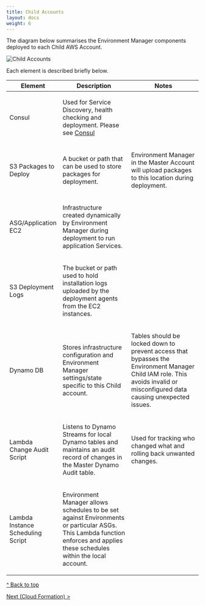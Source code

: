 ```yaml
---
title: Child Accounts
layout: docs
weight: 6
---
```



The diagram below summarises the Environment Manager components deployed to each Child AWS Account.

![Child Accounts](/environment-manager/assets/images/child-accounts.png)

Each element is described briefly below.

<table>
  <thead>
    <tr>
      <th width="25%">
        Element
      </th>
      <th>
        Description
      </th>
      <th>
        Notes
      </th>
    </tr>
  </thead>
  <tbody>
    <tr>
      <td>
        <p>Consul</p>
      </td>
      <td>
        <p>Used for Service Discovery, health checking and deployment. Please see <a href="/environment-manager/docs/setup/consul">Consul</a></p>
      </td>
      <td>
        <p>&nbsp;</p>
      </td>
    </tr>
    <tr>
      <td>
        <p>S3 Packages to Deploy</p>
      </td>
      <td>
        <p>A bucket or path that can be used to store packages for deployment.</p>
      </td>
      <td>
        <p>Environment Manager in the Master Account will upload packages to this location during deployment.</p>
      </td>
    </tr>
    <tr>
      <td>
        <p>ASG/Application EC2</p>
      </td>
      <td>
        <p>Infrastructure created dynamically by Environment Manager during deployment to run application Services.</p>
      </td>
      <td>
        <p>&nbsp;</p>
      </td>
    </tr>
    <tr>
      <td>
        <p>S3 Deployment Logs</p>
      </td>
      <td>
        <p>The bucket or path used to hold installation logs uploaded by the deployment agents from the EC2 instances.</p>
      </td>
      <td>
        <p>&nbsp;</p>
      </td>
    </tr>
    <tr>
      <td>
        <p>Dynamo DB</p>
      </td>
      <td>
        <p>Stores infrastructure configuration and Environment Manager settings/state specific to this Child account.</p>
      </td>
      <td>
        <p>Tables should be locked down to prevent access that bypasses the Environment Manager Child IAM role. This avoids invalid or misconfigured data causing unexpected issues.</p>
      </td>
    </tr>
    <tr>
      <td>
        <p>Lambda Change Audit Script</p>
      </td>
      <td>
        <p>Listens to Dynamo Streams for local Dynamo tables and maintains an audit record of changes in the Master Dynamo Audit table.</p>
      </td>
      <td>
        <p>Used for tracking who changed what and rolling back unwanted changes.</p>
      </td>
    </tr>
    <tr>
      <td>
        <p>Lambda Instance Scheduling Script</p>
      </td>
      <td>
        <p>Environment Manager allows schedules to be set against Environments or particular ASGs. This Lambda function enforces and applies these schedules within the local account.</p>
      </td>
      <td>
        <p>&nbsp;</p>
      </td>
    </tr>
  </tbody>
</table>

<a href="#top">^ Back to top</a>

[Next (Cloud Formation) >](/environment-manager/docs/app-setup/cloud-formation)
